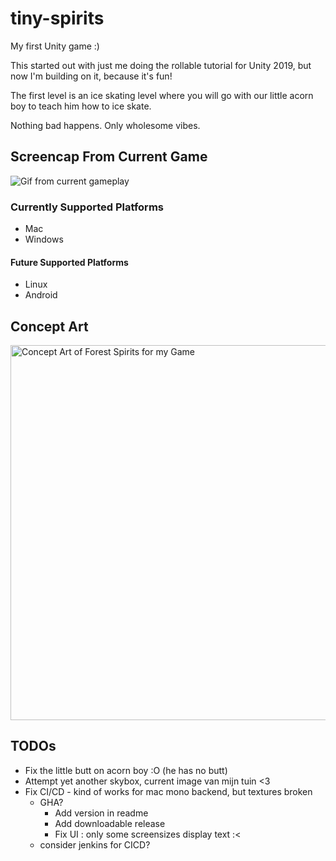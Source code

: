 # tiny-spirits
My first Unity game :)

This started out with just me doing the rollable tutorial for Unity 2019, but now I'm building on it, because it's fun!

The first level is an ice skating level where you will go with our little acorn boy to teach him how to ice skate.

Nothing bad happens. Only wholesome vibes.

## Screencap From Current Game
![Gif from current gameplay](./current_game_play.gif)

### Currently Supported Platforms
* Mac
* Windows

#### Future Supported Platforms
* Linux
* Android

## Concept Art
<img src="./smol_spirits.png" alt="Concept Art of Forest Spirits for my Game" width="600"/>

## TODOs
* Fix the little butt on acorn boy :O (he has no butt)
* Attempt yet another skybox, current image van mijn tuin <3
* Fix CI/CD - kind of works for mac mono backend, but textures broken
  - GHA?
    - Add version in readme
    - Add downloadable release
    - Fix UI : only some screensizes display text :<
  - consider jenkins for CICD?
